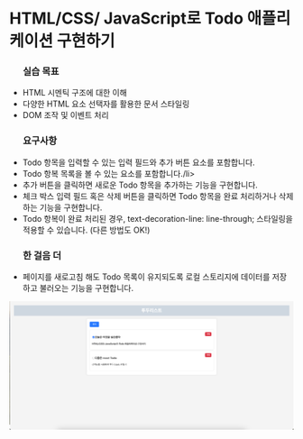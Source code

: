 <h1>HTML/CSS/ JavaScript로 Todo 애플리케이션 구현하기</h1>
<ul>
    <h3>실습 목표</h3>
    <li>HTML 시멘틱 구조에 대한 이해</li>
    <li>다양한 HTML 요소 선택자를 활용한 문서 스타일링</li>
    <li>DOM 조작 및 이벤트 처리</li>
    <h3>요구사항</h3>
    <li>Todo 항목을 입력할 수 있는 입력 필드와 추가 버튼 요소를 포함합니다.</li>
    <li>Todo 항복 목록을 볼 수 있는 요소를 포함합니다./li>
    <li>추가 버튼을 클릭하면 새로운 Todo 항목을 추가하는 기능을 구현합니다.</li>
    <li>체크 박스 입력 필드 혹은 삭제 버튼을 클릭하면 Todo 항목을 완료 처리하거나 삭제하는 기능을 구현합니다.</li>
    <li>Todo 항복이 완료 처리된 경우, text-decoration-line: line-through;
스타일링을 적용할 수 있습니다. (다른 방법도 OK!)</li>
    <h3>한 걸음 더</h3>
    <li>페이지를 새로고침 해도 Todo 목록이 유지되도록 로컬 스토리지에 데이터를 저장하고 불러오는 기능을 구현합니다.</li>
</ul>
<img src="./img.png"></img>